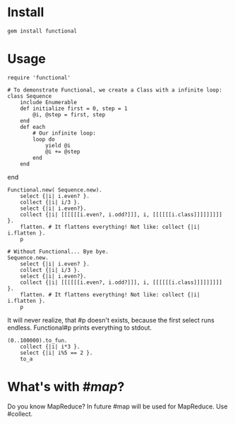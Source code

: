 Install
=======

	gem install functional

Usage
=====

	require 'functional'
	
	# To demonstrate Functional, we create a Class with a infinite loop:
	class Sequence
		include Enumerable
		def initialize first = 0, step = 1
			@i, @step = first, step
		end
		def each
			# Our infinite loop:
			loop do
				yield @i
				@i += @step
			end
		end
  end
	
	Functional.new( Sequence.new).
		select {|i| i.even? }.
		collect {|i| i/3 }.
		select {|i| i.even?}.
		collect {|i| [[[[[[i.even?, i.odd?]]], i, [[[[[[i.class]]]]]]]]] }.
		flatten. # It flattens everything! Not like: collect {|i| i.flatten }.
		p
	
	# Without Functional... Bye bye.
	Sequence.new.
		select {|i| i.even? }.
		collect {|i| i/3 }.
		select {|i| i.even?}.
		collect {|i| [[[[[[i.even?, i.odd?]]], i, [[[[[[i.class]]]]]]]]] }.
		flatten. # It flattens everything! Not like: collect {|i| i.flatten }.
		p

It will never realize, that #p doesn't exists, because the first select runs endless.
Functional#p prints everything to stdout.

	(0..100000).to_fun.
		collect {|i| i*3 }.
		select {|i| i%5 == 2 }.
		to_a

What's with _#map_?
=================

Do you know MapReduce?  In future #map will be used for MapReduce.  Use #collect.
